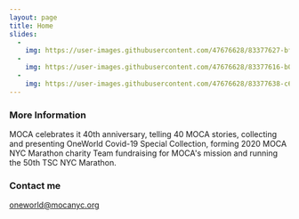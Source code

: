 ```yaml
---
layout: page
title: Home  
slides:
  -
    img: https://user-images.githubusercontent.com/47676628/83377627-bf09b700-a408-11ea-9ba6-6df690305d35.jpg
  -
    img: https://user-images.githubusercontent.com/47676628/83377616-b0230480-a408-11ea-850a-50599e50c664.jpg
  -
    img: https://user-images.githubusercontent.com/47676628/83377638-c630c500-a408-11ea-9a82-bef0a7c060ca.jpg
---
```




### More Information

MOCA celebrates it 40th anniversary, telling 40 MOCA stories, collecting and presenting OneWorld Covid-19 Special Collection, forming 2020 MOCA NYC Marathon charity Team fundraising for MOCA's mission and running the 50th TSC NYC Marathon.

### Contact me

[oneworld@mocanyc.org](mailto:oneworld@mocanyc.org)
